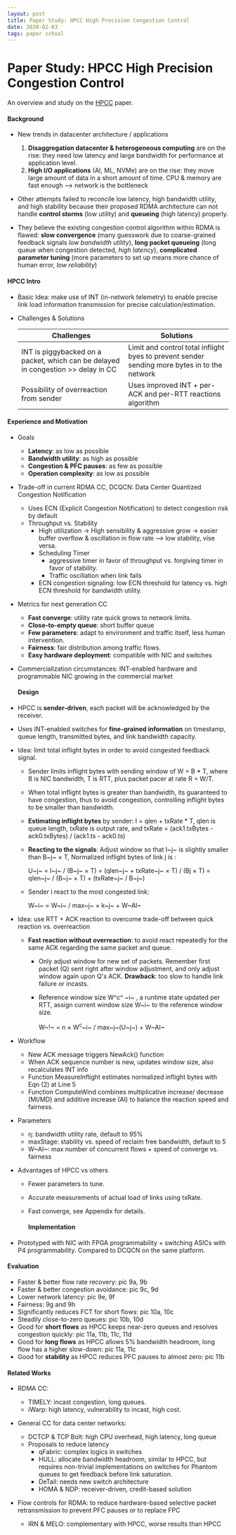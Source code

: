 ```yaml
---
layout: post
title: Paper Study: HPCC High Precision Congestion Control
date: 2020-02-03
tags: paper school
---
```


# Paper Study: HPCC High Precision Congestion Control

An overview and study on the [HPCC](https://liyuliang001.github.io/publications/hpcc.pdf) paper.

#### Background

+ New trends in datacenter architecture / applications
  1. **Disaggregation datacenter & heterogeneous computing** are on the rise: they need low latency and large bandwidth for performance at application level.
  2. **High I/O applications** (AI, ML, NVMe) are on the rise: they move large amount of data in a short amount of time. CPU & memory are fast enough --> network is the bottleneck

+ Other attempts failed to reconcile low latency, high bandwidth utility, and high stability because their proposed RDMA architecture can not handle **control storms** (low utility) and **queueing** (high latency) properly.

+ They believe the existing congestion control algorithm within RDMA is flawed: **slow convergence** (many guesswork due to coarse-grained feedback signals _low bandwidth utility_), **long packet queueing** (long queue when congestion detected, *high latency*), **complicated parameter tuning** (more parameters to set up means more chance of human error, *low reliability*)

#### HPCC Intro

+ Basic Idea: make use of INT (in-network telemetry) to enable precise link load information transmission for precise calculation/estimation.

+ Challenges & Solutions

  | Challenges                                                   | Solutions                                                    |
  | ------------------------------------------------------------ | ------------------------------------------------------------ |
  | INT is piggybacked on a packet, which can be delayed in congestion >> delay in  CC | Limit and control total inflight byes to prevent sender sending more bytes in to the network |
  | Possibility of overreaction from sender                      | Uses improved INT + per-ACK and per-RTT reactions algorithm  |

#### Experience and Motivation

+ Goals
  + **Latency**: as low as possible
  + **Bandwidth utility**: as high as possible
  + **Congestion & PFC pauses**: as few as possible
  + **Operation complexity**: as low as possible
+ Trade-off in current RDMA CC, DCQCN: Data Center Quantized Congestion Notification
  + Uses ECN (Explicit Congestion Notification) to detect congestion risk by default
  + Throughput vs. Stability
    + High utilization -> High sensibility & aggressive grow -> easier buffer overflow & oscillation in flow rate --> low stability, vise versa.
    + Scheduling Timer
      + aggressive timer in favor of throughput vs. forgiving timer in favor of stability.
      + Traffic oscillation when link fails
    + ECN congestion signaling: low ECN threshold for latency vs. high ECN threshold for bandwidth utility.

+ Metrics for next generation CC

  + **Fast converge**: utility rate quick grows to network limits.
  + **Close-to-empty queue**: short buffer queue
  + **Few parameters**: adapt to environment and traffic itself, less human intervention.
  + **Fairness**: fair distribution among traffic flows.
  + **Easy hardware deployment**: compatible with NIC and switches

+ Commercialization circumstances: INT-enabled hardware and programmable NIC growing in the commercial market

  #### Design

+ HPCC is **sender-driven**, each packet will be acknowledged by the receiver.

+ Uses INT-enabled switches for **fine-grained information** on timestamp, queue length, transmitted bytes, and link bandwidth capacity.

+ Idea: limit total inflight bytes in order to avoid congested feedback signal.

  + Sender limits inflight bytes with sending window of W = B * T, where B is NIC bandwidth, T is RTT, plus packet pacer at rate R = W/T.

  + When total inflight bytes is greater than bandwidth, its guaranteed to have congestion, thus to avoid congestion, controlling inflight bytes to be smaller than bandwidth.

  + **Estimating inflight bytes** by sender: I = qlen + txRate * T, qlen is queue length, txRate is output rate, and txRate = (ack1.txBytes - ack0.txBytes) / (ack1.ts - ack0.ts)

  + **Reacting to the signals**: Adjust window so that I~j~ is slightly smaller than B~j~ × T, Normalized inflight bytes of link j is :

    U~j~ = I~j~ / (B~j~ × T) = (qlen~j~ + txRate~j~ × T) / (Bj × T) = qlen~j~ / (B~j~ × T) + (txRate~j~ / B~j~)

  + Sender i react to the most congested link:

    W~i~ = W~i~ / max~j~ × k~j~ + W~AI~

+ Idea: use RTT + ACK reaction to overcome trade-off between quick reaction vs. overreaction
  + **Fast reaction without overreaction**: to avoid react repeatedly for the same ACK regarding the same packet and queue.

    + Only adjust window for new set of packets. Remember first packet (Q) sent right after window adjustment, and only adjust window again upon Q's ACK. **Drawback**: too slow to handle link failure or incasts.

    + Reference window size W^c^ ~i~ , a runtime state updated per RTT, assign current window size W~i~ to the reference window size.

      W~!~ = n × W<sup>c</sup>~i~ / max~j~(U~j~) + W~AI~

+ Workflow

  + New ACK message triggers NewAck() function
  + When ACK sequence number is new, updates window size, also recalculates INT info
  + Function MeasureInflight estimates normalized inflight bytes with Eqn (2) at Line 5
  + Function ComputeWind combines multiplicative increase/ decrease (MI/MD) and additive increase (AI) to balance the reaction speed and fairness.

+ Parameters

  + η: bandwidth utility rate, default to 95%
  + maxStage: stability vs. speed of reclaim free bandwidth, default to 5
  + W~AI~: max number of concurrent flows + speed of converge vs. fairness

+ Advantages of HPCC vs others
  + Fewer parameters to tune.
  + Accurate measurements of actual load of links using txRate.
  + Fast converge, see Appendix for details.

	#### Implementation

+ Prototyped with NIC with FPGA programmability + switching ASICs with P4 programmability. Compared to DCQCN on the same platform.

#### Evaluation


+ Faster & better flow rate recovery: pic 9a, 9b
+ Faster & better congestion avoidance: pic 9c, 9d
+ Lower network latency: pic 9e, 9f
+ Fairness: 9g and 9h
+ Significantly reduces FCT for short flows: pic 10a, 10c
+ Steadily close-to-zero queues: pic 10b, 10d
+ Good for **short flows** as HPCC keeps near-zero queues and resolves congestion quickly: pic 11a, 11b, 11c, 11d
+ Good for **long flows** as HPCC allows 5% bandwidth headroom, long flow has a higher slow-down: pic 11a, 11c
+ Good for **stability** as HPCC reduces PFC pauses to almost zero: pic 11b

#### Related Works

+ RDMA CC:
  + TIMELY: incast congestion, long queues.
  + iWarp: high latency, vulnerability to incast, high cost.

+ General CC for data center networks:
  + DCTCP & TCP Bolt: high CPU overhead, high latency, long queue
  + Proposals to reduce latency
    + qFabric: complex logics in switches
    + HULL: allocate bandwidth headroom, similar to HPCC, but requires non-trivial implementations on switches for Phantom queues to get feedback before link saturation.
    + DeTail: needs new switch architecture
    + HOMA & NDP: receiver-driven, credit-based solution
+ Flow controls for RDMA: to reduce hardware-based selective packet retransmission to prevent PFC pauses or to replace FPC
  + IRN & MELO: complementary with HPCC, worse results than HPCC
